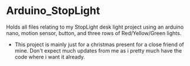 # Arduino_StopLight
Holds all files relating to my StopLight desk light project using an arduino nano, motion sensor, button, and three rows of Red/Yellow/Green lights.

- This project is mainly just for a christmas present for a close friend of mine. Don't expect much updates from me as i pretty much have the code where i want it already.